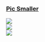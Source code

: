 ### [Pic Smaller](https://github.com/joye61/pic-smaller)

![](https://img.shields.io/github/license/joye61/pic-smaller?style=flat-square)<br />
[![](https://img.shields.io/github/last-commit/scillidan/pic-smaller/main?label=last%20commit%20(fork)&style=flat-square)](https://github.com/scillidan/pic-smaller)<br />
![](https://img.shields.io/badge/Vercel-black?style=flat&logo=Vercel&logoColor=white)
